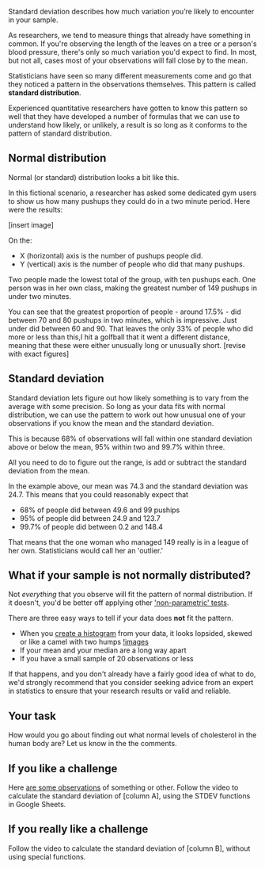 Standard deviation describes how much variation you’re likely to encounter in your sample.

As researchers, we tend to measure things that already have something in common.  If you're observing the length of the leaves on a tree or a person's blood pressure, there's only so much variation you'd expect to find. In most, but not all, cases most of your observations will fall close by to the mean.

Statisticians have seen so many different measurements come and go that they noticed a pattern in the observations themselves.  This pattern is called __standard distribution__.

Experienced quantitative researchers have gotten to know this pattern so well that they have developed a number of formulas that we can use to understand how likely, or unlikely, a result is so long as it conforms to the pattern of standard distribution.


## Normal distribution

Normal (or standard) distribution looks a bit like this. 

In this fictional scenario, a researcher has asked some dedicated gym users to show us how many pushups they could do in a two minute period.  Here were the results:

[insert image]

On the:

* X (horizontal) axis is the number of pushups people did.
* Y (vertical) axis is the number of people who did that many pushups.

Two people made the lowest total of the group, with ten pushups each.  One person was in her own class, making the greatest number of 149 pushups in under two minutes.  

You can see that the greatest proportion of people - around 17.5% - did between 70 and 80 pushups in two minutes, which is impressive.  Just under did between 60 and 90.  That leaves the only 33% of people who did more or less than this,I hit a golfball that it went a different distance, meaning that these were either unusually long or unusually short. [revise with exact figures]

## Standard deviation

Standard deviation lets figure out how likely something is to vary from the average with some precision.  So long as your data fits with normal distribution, we can use the pattern to work out how unusual one of your observations if you know the mean and the standard deviation.

This is because 68% of observations will fall within one standard deviation above or below the mean, 95% within two and 99.7% within three.

All you need to do to figure out the range, is add or subtract the standard deviation from the mean.  

In the example above, our mean was 74.3 and the standard deviation was 24.7. This means that you could reasonably expect that

* 68% of people did between 49.6 and 99 puships
* 95% of people did between 24.9 and 123.7
* 99.7% of people did between 0.2 and 148.4 

That means that the one woman who managed 149 really is in a league of her own.  Statisticians would call her an 'outlier.'

## What if your sample is not normally distributed?

Not _everything_ that you observe will fit the pattern of normal distribution.  If it doesn't, you'd be better off applying other ['non-parametric' tests](https://www.analyticsvidhya.com/blog/2017/11/a-guide-to-conduct-analysis-using-non-parametric-tests/).

There are three easy ways to tell if your data does __not__ fit the pattern.

* When you [create a histogram](link) from your data, it looks lopsided, skewed or like a camel with two humps
[!images](link)
* If your mean and your median are a long way apart
* If you have a small sample of 20 observations or less

If that happens, and you don't already have a fairly good idea of what to do, we'd strongly recommend that you consider seeking advice from an expert in statistics to ensure that your research results or valid and reliable.  

## Your task

How would you go about finding out what normal levels of cholesterol in the human body are?  Let us know in the the comments.

## If you like a challenge

Here [are some observations](link) of something or other.  Follow the video to calculate the standard deviation of [column A], using the STDEV functions in Google Sheets. 

## If you really like a challenge

Follow the video to calculate the standard deviation of [column B], without using special functions.



